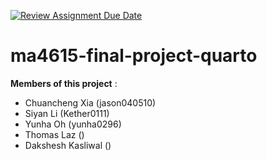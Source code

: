 [![Review Assignment Due Date](https://classroom.github.com/assets/deadline-readme-button-22041afd0340ce965d47ae6ef1cefeee28c7c493a6346c4f15d667ab976d596c.svg)](https://classroom.github.com/a/Qh0zoAkq)
# ma4615-final-project-quarto

**Members of this project** :
- Chuancheng Xia (jason040510)
- Siyan Li (Kether0111)
- Yunha Oh (yunha0296)
- Thomas Laz ()
- Dakshesh Kasliwal ()
